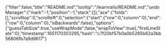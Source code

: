 {"filter":false,"title":"README.md","tooltip":"/learnrails/README.md","undoManager":{"mark":-1,"position":-1,"stack":[]},"ace":{"folds":[],"scrolltop":0,"scrollleft":0,"selection":{"start":{"row":0,"column":0},"end":{"row":0,"column":0},"isBackwards":false},"options":{"guessTabSize":true,"useWrapMode":false,"wrapToView":true},"firstLineState":0},"timestamp":1651170303295,"hash":"c7f20bf57b0a0b5285b62a3bb56806fb7a9d9617"}